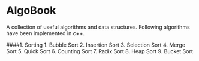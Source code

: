 # AlgoBook
A collection of useful algorithms and data structures. 
Following algorithms have been implemented in c++.

####1. Sorting
    1. Bubble Sort
    2. Insertion Sort
    3. Selection Sort
    4. Merge Sort
    5. Quick Sort
    6. Counting Sort
    7. Radix Sort
    8. Heap Sort
    9. Bucket Sort


